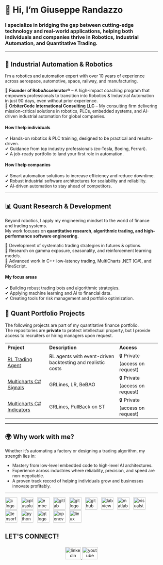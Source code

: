 <h1 align="left">👋 Hi, I’m Giuseppe Randazzo</h1>

###

<h3 align="left">
I specialize in bridging the gap between cutting-edge technology and real-world applications, helping both individuals and companies thrive in Robotics, Industrial Automation, and Quantitative Trading.
</h3>

---

<h2 align="left">🤖 Industrial Automation & Robotics</h2>

<p align="left">
I’m a robotics and automation expert with over 10 years of experience across aerospace, automotive, space, railway, and manufacturing.
</p>

<p align="left">
🔹 <b>Founder of RoboAccelerator®</b> – A high-impact coaching program that empowers professionals to transition into Robotics & Industrial Automation in just 90 days, even without prior experience.<br>
🔹 <b>OrbiterCode International Consulting LLC</b> – My consulting firm delivering mission-critical solutions in robotics, PLCs, embedded systems, and AI-driven industrial automation for global companies.
</p>

<h4 align="left">How I help individuals</h4>

<p align="left">
✔ Hands-on robotics & PLC training, designed to be practical and results-driven.<br>
✔ Guidance from top industry professionals (ex-Tesla, Boeing, Ferrari).<br>
✔ A job-ready portfolio to land your first role in automation.
</p>

<h4 align="left">How I help companies</h4>

<p align="left">
✔ Smart automation solutions to increase efficiency and reduce downtime.<br>
✔ Robust industrial software architectures for scalability and reliability.<br>
✔ AI-driven automation to stay ahead of competitors.
</p>

---

<h2 align="left">📊 Quant Research & Development</h2>

<p align="left">
Beyond robotics, I apply my engineering mindset to the world of finance and trading systems.<br>
My work focuses on <b>quantitative research, algorithmic trading, and high-performance software engineering</b>.
</p>

<p align="left">
🔹 Development of systematic trading strategies in futures & options.<br>
🔹 Research on gamma exposure, seasonality, and reinforcement learning models.<br>
🔹 Advanced work in C++ low-latency trading, MultiCharts .NET (C#), and PineScript.
</p>

<h4 align="left">My focus areas</h4>

<p align="left">
✔ Building robust trading bots and algorithmic strategies.<br>
✔ Applying machine learning and AI to financial data.<br>
✔ Creating tools for risk management and portfolio optimization.
</p>

<h2 align="left">📂 Quant Portfolio Projects</h2>

<p align="left">
The following projects are part of my quantitative finance portfolio.<br>
The repositories are <b>private</b> to protect intellectual property, but I provide access to recruiters or hiring managers upon request.
</p>

<table>
  <tr>
    <th align="left">Project</th>
    <th align="left">Description</th>
    <th align="left">Access</th>
  </tr>
  <tr>
    <td><a href="https://github.com/giusepper91/rl-trading-agents.git">RL Trading Agent</a></td>
    <td>RL agents with event-driven backtesting and realistic costs</td>
    <td>🔒 Private (access on request)</td>
  </tr>
  <tr>
    <td><a href="https://github.com/giusepper91/multicharts_signals.git">Multicharts C# Signals</a></td>
    <td>GRLines, LR, BeBAO </td>
    <td>🔒 Private (access on request)</td>
  </tr>
  <tr>
    <td><a href="https://github.com/giusepper91/multicharts_indicators.git">Multicharts C# Indicators</a></td>
    <td>GRLines, PullBack on ST</td>
    <td>🔒 Private (access on request)</td>
  </tr>
</table>

---

<h2 align="left">🌍 Why work with me?</h2>

<p align="left">
Whether it’s automating a factory or designing a trading algorithm, my strength lies in:
</p>

<ul align="left">
  <li>Mastery from low-level embedded code to high-level AI architectures.</li>
  <li>Experience across industries where reliability, precision, and speed are non-negotiable.</li>
  <li>A proven track record of helping individuals grow and businesses innovate profitably.</li>
</ul>

---

<div align="left">
  <img src="https://cdn.jsdelivr.net/gh/devicons/devicon/icons/c/c-original.svg" height="40" alt="c logo"  />
  <img width="5" />
  <img src="https://cdn.jsdelivr.net/gh/devicons/devicon/icons/cplusplus/cplusplus-original.svg" height="40" alt="cplusplus logo"  />
  <img width="5" />
  <img src="https://cdn.jsdelivr.net/gh/devicons/devicon/icons/embeddedc/embeddedc-original.svg" height="40" alt="embeddedc logo"  />
  <img width="5" />
  <img src="https://cdn.jsdelivr.net/gh/devicons/devicon/icons/gitlab/gitlab-original.svg" height="40" alt="gitlab logo"  />
  <img width="5" />
  <img src="https://cdn.jsdelivr.net/gh/devicons/devicon/icons/git/git-original.svg" height="40" alt="git logo"  />
  <img width="5" />
  <img src="https://cdn.jsdelivr.net/gh/devicons/devicon/icons/github/github-original.svg" height="40" alt="github logo"  />
  <img width="5" />
  <img src="https://cdn.jsdelivr.net/gh/devicons/devicon/icons/labview/labview-original.svg" height="40" alt="labview logo"  />
  <img width="5" />
  <img src="https://cdn.jsdelivr.net/gh/devicons/devicon/icons/matlab/matlab-original.svg" height="40" alt="matlab logo"  />
  <img width="5" />
  <img src="https://cdn.jsdelivr.net/gh/devicons/devicon/icons/visualstudio/visualstudio-plain.svg" height="40" alt="visualstudio logo"  />
  <img width="5" />
  <img src="https://cdn.jsdelivr.net/gh/devicons/devicon/icons/tensorflow/tensorflow-original.svg" height="40" alt="tensorflow logo"  />
  <img width="5" />
  <img src="https://cdn.jsdelivr.net/gh/devicons/devicon/icons/python/python-original.svg" height="40" alt="python logo"  />
  <img width="5" />
  <img src="https://cdn.jsdelivr.net/gh/devicons/devicon/icons/qt/qt-original.svg" height="40" alt="qt logo"  />
  <img width="5" />
  <img src="https://cdn.jsdelivr.net/gh/devicons/devicon/icons/opencv/opencv-original.svg" height="40" alt="opencv logo"  />
  <img width="5" />
  <img src="https://cdn.jsdelivr.net/gh/devicons/devicon/icons/linux/linux-original.svg" height="40" alt="linux logo"  />
</div>

###

<h2 align="left">LET'S CONNECT!</h2>

###

<div align="center">
  <a href="https://www.linkedin.com/in/giusepperandazzo91" target="_blank">
    <img src="https://raw.githubusercontent.com/maurodesouza/profile-readme-generator/master/src/assets/icons/social/linkedin/default.svg" width="52" height="40" alt="linkedin logo"  />
  </a>
  <a href="https://www.youtube.com/@giusepperandazzo91" target="_blank">
    <img src="https://raw.githubusercontent.com/maurodesouza/profile-readme-generator/master/src/assets/icons/social/youtube/default.svg" width="52" height="40" alt="youtube logo"  />
  </a>
</div>

###
